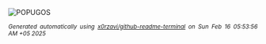 <div align="justify">
<picture>
    <source media="(prefers-color-scheme: dark)" srcset="https://i.ibb.co/SXDn7Ggg/output-gif.gif">
    <source media="(prefers-color-scheme: light)" srcset="https://i.ibb.co/SXDn7Ggg/output-gif.gif">
    <img alt="POPUGOS" src="https://i.ibb.co/SXDn7Ggg/output-gif.gif">
</picture>

<sub><i>Generated automatically using [x0rzavi/github-readme-terminal](https://github.com/x0rzavi/github-readme-terminal) on Sun Feb 16 05:53:56 AM +05 2025</i></sub>
</div>